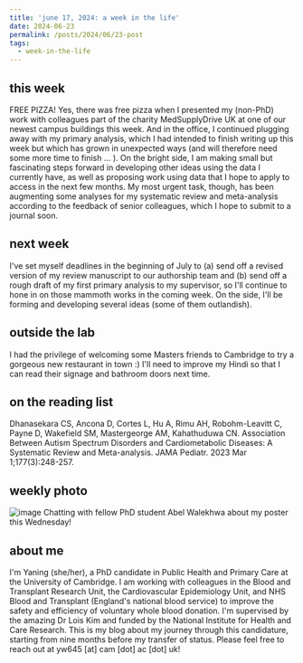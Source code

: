 ```yaml
---
title: 'june 17, 2024: a week in the life'
date: 2024-06-23
permalink: /posts/2024/06/23-post
tags:
  - week-in-the-life
---
```


this week
------
FREE PIZZA! Yes, there was free pizza when I presented my (non-PhD) work with colleagues part of the charity MedSupplyDrive UK at one of our newest campus buildings this week. And in the office, I continued plugging away with my primary analysis, which I had intended to finish writing up this week but which has grown in unexpected ways (and will therefore need some more time to finish ... ). On the bright side, I am making small but fascinating steps forward in developing other ideas using the data I currently have, as well as proposing work using data that I hope to apply to access in the next few months. My most urgent task, though, has been augmenting some analyses for my systematic review and meta-analysis according to the feedback of senior colleagues, which I hope to submit to a journal soon. 

next week
------
I've set myself deadlines in the beginning of July to (a) send off a revised version of my review manuscript to our authorship team and (b) send off a rough draft of my first primary analysis to my supervisor, so I'll continue to hone in on those mammoth works in the coming week. On the side, I'll be forming and developing several ideas (some of them outlandish). 

outside the lab
------
I had the privilege of welcoming some Masters friends to Cambridge to try a gorgeous new restaurant in town :) I'll need to improve my Hindi so that I can read their signage and bathroom doors next time. 

on the reading list
------
Dhanasekara CS, Ancona D, Cortes L, Hu A, Rimu AH, Robohm-Leavitt C, Payne D, Wakefield SM, Mastergeorge AM, Kahathuduwa CN. Association Between Autism Spectrum Disorders and Cardiometabolic Diseases: A Systematic Review and Meta-analysis. JAMA Pediatr. 2023 Mar 1;177(3):248-257. 

weekly photo
------
![image](https://github.com/yaning-wu/yaning-wu.github.io/assets/145920710/573a3353-bfec-47cd-84b6-1130d46cd372)
Chatting with fellow PhD student Abel Walekhwa about my poster this Wednesday!

about me
------
I'm Yaning (she/her), a PhD candidate in Public Health and Primary Care at the University of Cambridge. I am working with colleagues in the Blood and Transplant Research Unit, the Cardiovascular Epidemiology Unit, and NHS Blood and Transplant (England's national blood service) to improve the safety and efficiency of voluntary whole blood donation. I'm supervised by the amazing Dr Lois Kim and funded by the National Institute for Health and Care Research. This is my blog about my journey through this candidature, starting from nine months before my transfer of status. Please feel free to reach out at yw645 [at] cam [dot] ac [dot] uk!
